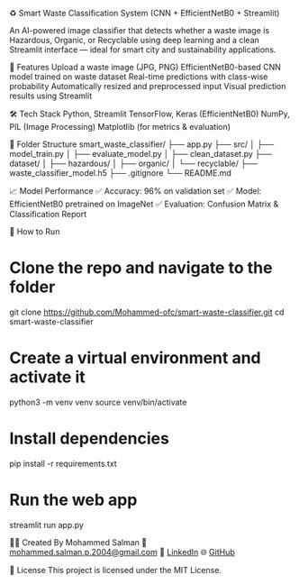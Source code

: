 ♻️ Smart Waste Classification System (CNN + EfficientNetB0 + Streamlit)

An AI-powered image classifier that detects whether a waste image is Hazardous, Organic, or Recyclable using deep learning and a clean Streamlit interface — ideal for smart city and sustainability applications.

🚀 Features
Upload a waste image (JPG, PNG)
EfficientNetB0-based CNN model trained on waste dataset
Real-time predictions with class-wise probability
Automatically resized and preprocessed input
Visual prediction results using Streamlit

🛠️ Tech Stack
Python, Streamlit
TensorFlow, Keras (EfficientNetB0)
NumPy, PIL (Image Processing)
Matplotlib (for metrics & evaluation)

📂 Folder Structure
smart_waste_classifier/
├── app.py
├── src/
│   ├── model_train.py
│   ├── evaluate_model.py
│   ├── clean_dataset.py
├── dataset/
│   ├── hazardous/
│   ├── organic/
│   └── recyclable/
├── waste_classifier_model.h5
├── .gitignore
└── README.md

📈 Model Performance
✅ Accuracy: 96% on validation set
✅ Model: EfficientNetB0 pretrained on ImageNet
✅ Evaluation: Confusion Matrix & Classification Report

🚀 How to Run
# Clone the repo and navigate to the folder
git clone https://github.com/Mohammed-ofc/smart-waste-classifier.git
cd smart-waste-classifier

# Create a virtual environment and activate it
python3 -m venv venv
source venv/bin/activate

# Install dependencies
pip install -r requirements.txt

# Run the web app
streamlit run app.py

🙋‍♂️ Created By
Mohammed Salman
📧 mohammed.salman.p.2004@gmail.com
🔗 [LinkedIn](https://www.linkedin.com/in/mohammed-salman-p-484a9431b/)
🌐 [GitHub](https://github.com/Mohammed-ofc)


📜 License
This project is licensed under the MIT License.
